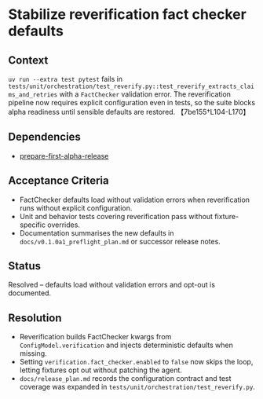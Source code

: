 # Stabilize reverification fact checker defaults

## Context
`uv run --extra test pytest` fails in
`tests/unit/orchestration/test_reverify.py::test_reverify_extracts_claims_and_retries`
with a `FactChecker` validation error. The reverification pipeline now
requires explicit configuration even in tests, so the suite blocks alpha
readiness until sensible defaults are restored.
【7be155†L104-L170】

## Dependencies
- [prepare-first-alpha-release](prepare-first-alpha-release.md)

## Acceptance Criteria
- FactChecker defaults load without validation errors when reverification runs
  without explicit configuration.
- Unit and behavior tests covering reverification pass without fixture-specific
  overrides.
- Documentation summarises the new defaults in `docs/v0.1.0a1_preflight_plan.md`
  or successor release notes.

## Status
Resolved – defaults load without validation errors and opt-out is documented.

## Resolution
- Reverification builds FactChecker kwargs from `ConfigModel.verification` and
  injects deterministic defaults when missing.
- Setting `verification.fact_checker.enabled` to `false` now skips the loop,
  letting fixtures opt out without patching the agent.
- `docs/release_plan.md` records the configuration contract and test coverage
  was expanded in `tests/unit/orchestration/test_reverify.py`.
